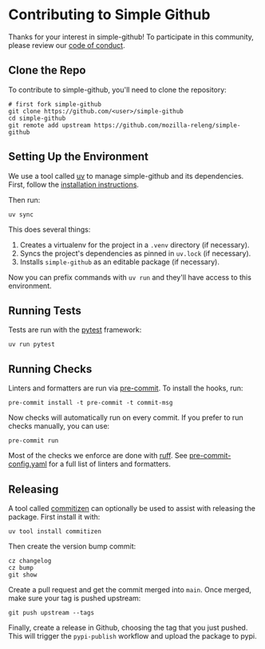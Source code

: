 Contributing to Simple Github
=============================

Thanks for your interest in simple-github! To participate in this community, please
review our [code of conduct][0].

[0]: https://github.com/mozilla-releng/simple-github/blob/main/CODE_OF_CONDUCT.md

Clone the Repo
--------------

To contribute to simple-github, you'll need to clone the repository:

```
# first fork simple-github
git clone https://github.com/<user>/simple-github
cd simple-github
git remote add upstream https://github.com/mozilla-releng/simple-github
```

Setting Up the Environment
--------------------------

We use a tool called [uv][1] to manage simple-github and its dependencies. First,
follow the [installation instructions][2].

Then run:

```
uv sync
```

This does several things:

1. Creates a virtualenv for the project in a ``.venv`` directory (if necessary).
2. Syncs the project's dependencies as pinned in ``uv.lock`` (if necessary).
3. Installs ``simple-github`` as an editable package (if necessary).

Now you can prefix commands with `uv run` and they'll have access to this
environment.

[1]: https://docs.astral.sh/uv/
[2]: https://docs.astral.sh/uv/getting-started/installation/

Running Tests
-------------

Tests are run with the [pytest][3] framework:

```
uv run pytest
```

[3]: https://docs.pytest.org

Running Checks
--------------

Linters and formatters are run via [pre-commit][4]. To install the hooks, run:

```
pre-commit install -t pre-commit -t commit-msg
```

Now checks will automatically run on every commit. If you prefer to run checks
manually, you can use:

```
pre-commit run
```

Most of the checks we enforce are done with [ruff][5]. See
[pre-commit-config.yaml][6] for a full list of linters and formatters.

[4]: https://pre-commit.com/
[5]: https://docs.astral.sh/ruff/
[6]: https://github.com/mozilla-releng/simple-github/blob/main/.pre-commit-config.yaml

Releasing
---------

A tool called [commitizen][7] can optionally be used to assist with releasing
the package. First install it with:

```
uv tool install commitizen
```

Then create the version bump commit:

```
cz changelog
cz bump
git show
```

Create a pull request and get the commit merged into `main`. Once merged, make sure
your tag is pushed upstream:

```
git push upstream --tags
```

Finally, create a release in Github, choosing the tag that you just pushed.
This will trigger the `pypi-publish` workflow and upload the package to pypi.

[7]: https://commitizen-tools.github.io/commitizen/
